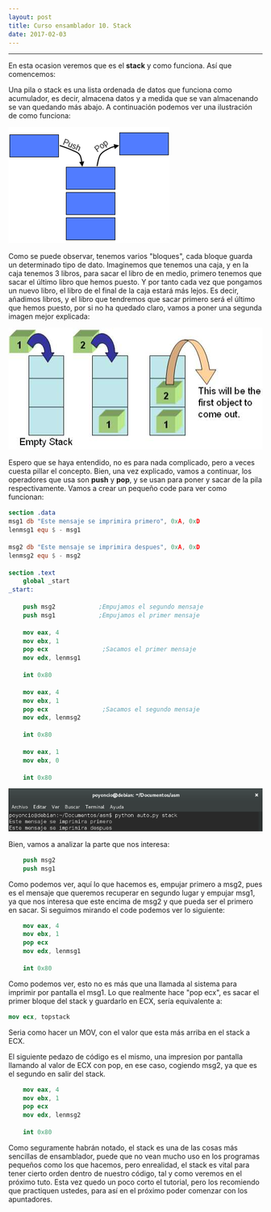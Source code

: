 ```yaml
---
layout: post
title: Curso ensamblador 10. Stack
date: 2017-02-03
---
```

--------------------
En esta ocasion veremos que es el **stack** y como funciona. Así que comencemos:

Una pila o stack es una lista ordenada de datos que funciona como acumulador, es decir, almacena datos y a medida que se van almacenando se van quedando más abajo. A continuación podemos ver una ilustración de como funciona:

<img src="/images/stack-09-pop-push-nasm-facil.png" />

Como se puede observar, tenemos varios "bloques", cada bloque guarda un determinado tipo de dato. Imaginemos que tenemos una caja, y en la caja tenemos 3 libros, para sacar el libro de en medio, primero tenemos que sacar el último libro que hemos puesto. Y por tanto cada vez que pongamos un nuevo libro, el libro de el final de la caja estará más lejos. Es decir, añadimos libros, y el libro que tendremos que sacar primero será el último que hemos puesto, por si no ha quedado claro, vamos a poner una segunda imagen mejor explicada:

<img src="/images/stack-22-10-ex-nasm-2.jpg" />


Espero que se haya entendido, no es para nada complicado, pero a veces cuesta pillar el concepto. Bien, una vez explicado, vamos a continuar, los operadores que usa son **push** y **pop**, y se usan para poner y sacar de la pila respectivamente. Vamos a crear un pequeño code para ver como funcionan:

```nasm
section .data
msg1 db "Este mensaje se imprimira primero", 0xA, 0xD
lenmsg1 equ $ - msg1

msg2 db "Este mensaje se imprimira despues", 0xA, 0xD
lenmsg2 equ $ - msg2

section .text
    global _start
_start:

    push msg2            ;Empujamos el segundo mensaje
    push msg1            ;Empujamos el primer mensaje

    mov eax, 4
    mov ebx, 1
    pop ecx               ;Sacamos el primer mensaje
    mov edx, lenmsg1

    int 0x80

    mov eax, 4
    mov ebx, 1
    pop ecx               ;Sacamos el segundo mensaje
    mov edx, lenmsg2

    int 0x80

    mov eax, 1
    mov ebx, 0

    int 0x80
```

<img src="/images/captura-stack-facil-10-primero-segundo.png" />


Bien, vamos a analizar la parte que nos interesa:

```nasm
    push msg2
    push msg1
```

Como podemos ver, aquí lo que hacemos es, empujar primero a msg2, pues es el mensaje que queremos recuperar en segundo lugar y empujar msg1, ya que nos interesa que este encima de msg2 y que pueda ser el primero en sacar. Si seguimos mirando el code podemos ver lo siguiente:

```nasm
    mov eax, 4
    mov ebx, 1
    pop ecx
    mov edx, lenmsg1

    int 0x80
```

Como podemos ver, esto no es más que una llamada al sistema para imprimir por pantalla el msg1. Lo que realmente hace "pop ecx", es sacar el primer bloque del stack y guardarlo en ECX, sería equivalente a:

```nasm
mov ecx, topstack
```

Seria como hacer un MOV, con el valor que esta más arriba en el stack a ECX.

El siguiente pedazo de código es el mismo, una impresion por pantalla llamando al valor de ECX con pop, en ese caso, cogiendo msg2, ya que es el segundo en salir del stack.

```nasm
    mov eax, 4
    mov ebx, 1
    pop ecx
    mov edx, lenmsg2

    int 0x80
```

Como seguramente habrán notado, el stack es una de las cosas más sencillas de ensamblador, puede que no vean mucho uso en los programas pequeños como los que hacemos, pero enrealidad, el stack es vital para tener cierto orden dentro de nuestro código, tal y como veremos en el próximo tuto. Esta vez quedo un poco corto el tutorial, pero los recomiendo que practiquen ustedes, para así en el próximo poder comenzar con los apuntadores. 
